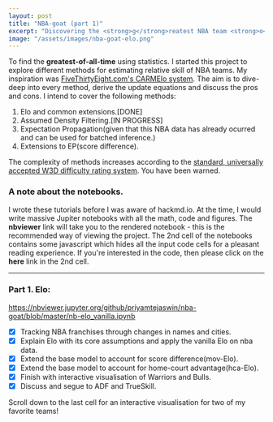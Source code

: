 ```yaml
---
layout: post
title: "NBA-goat (part 1)"
excerpt: "Discovering the <strong>g</strong>reatest NBA team <strong>o</strong>f <strong>a</strong>ll <strong>t</strong>ime using statistics. This is part 1 which covers ELO ratings."
image: "/assets/images/nba-goat-elo.png"
---
```


To find the **greatest-of-all-time** using statistics. I started this project to explore different methods for estimating relative skill of NBA teams. My inspiration was [FiveThirtyEight.com's CARMElo system](https://projects.fivethirtyeight.com/2018-nba-predictions/). The aim is to dive-deep into every method, derive the update equations and discuss the pros and cons. I intend to cover the following methods:
1. Elo and common extensions.[DONE]
2. Assumed Density Filtering.[IN PROGRESS]
3. Expectation Propagation(given that this NBA data has already ocurred and can be used for batched inference.)
4. Extensions to EP(score difference).

The complexity of methods increases according to the [standard, universally accepted W3D difficulty rating system](http://agentpalmer.com/wp-content/uploads/2014/10/Setting-your-Wolfenstein-3D-Difficulty-Level.jpg). You have been warned.

### A note about the notebooks.

I wrote these tutorials before I was aware of hackmd.io. At the time, I would write massive Jupiter notebooks with all the  math, code and figures. The **nbviewer** link will take you to the rendered notebook - this is the recommended way of viewing the project. The 2nd cell of the notebooks contains some javascript which hides all the input code cells for a pleasant reading experience. If you're interested in the code, then please click on the **here** link in the 2nd cell.

---

### Part 1. Elo:
https://nbviewer.jupyter.org/github/priyamtejaswin/nba-goat/blob/master/nb-elo_vanilla.ipynb
- [x] Tracking NBA franchises through changes in names and cities.
- [x] Explain Elo with its core assumptions and apply the vanilla Elo on nba data.
- [x] Extend the base model to account for score difference(mov-Elo).
- [x] Extend the base model to account for home-court advantage(hca-Elo).
- [x] Finish with interactive visualisation of Warriors and Bulls.
- [x] Discuss and segue to ADF and TrueSkill.

Scroll down to the last cell for an interactive visualisation for two of my favorite teams!